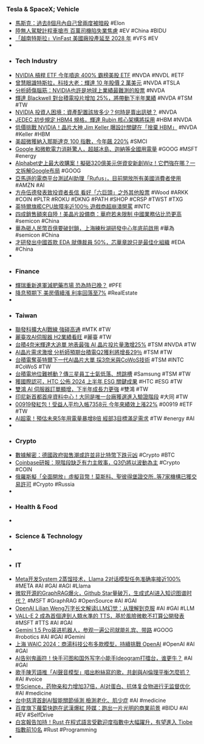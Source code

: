 ### Tesla & SpaceX; Vehicle
- [馬斯克：過去8個月內自己曾兩度被暗殺](https://news.cnyes.com/news/id/5638652) #Elon
- [陸無人駕駛計程車搶市 百萬司機陷失業焦慮](https://cn.epochtimes.com/b5/24/7/14/n14290744.htm) #EV #China #BIDU
- [「越南特斯拉」VinFast 美國廠投產延至 2028 年](https://finance.technews.tw/2024/07/15/vinfast-us-firm-2028/) #VFS #EV
-
- ### Tech Industry
- [NVIDIA 槓桿 ETF 今年噴逾 400% 霸榜美股 ETF](https://finance.technews.tw/2024/07/15/nvidia-etf-overcome-all-etf/) #NVDA #NVDL #ETF
- [曾慧眼識特斯拉，科技大老：輝達 10 年股價 2 萬美元](https://finance.technews.tw/2024/07/15/james-anderson-believes-that-nvidia-stock-price-will-be-20000-in-10-years/) #NVDA #TSLA
- [分析師傷腦筋：NVIDIA也許是地球上業績最難測的股票](https://www.techbang.com/posts/116356-analyst-headaches-nvidia-may-be-the-most-unpredictable-stock) #NVDA
- [輝達 Blackwell 對台積電投片增加 25%，將帶動下半年業績](https://finance.technews.tw/2024/07/15/huida-increases-blackwell-chip-investment-in-tsmc-by-25/) #NVDA #TSM #TW
- [NVIDIA 投資人困境：資產配置該放多少？何時是賣出訊號？](https://finance.technews.tw/2024/07/15/nvidia-investor-price/) #NVDA
- [JEDEC 初步規定 HBM4 規格，輝達 Rubin 核心架構將採用](https://technews.tw/2024/07/15/jedec-preliminary-specification-for-hbm4/) #HBM #NVDA
- [低價挑戰 NVIDIA！晶片大神 Jim Keller 曝設計關鍵在「捨棄 HBM」](https://technews.tw/2024/07/15/us-chip-designer-tenstorrent-jim-keller-vs-nvidia/) #NVDA #Keller #HBM
- [美超微獲納入那斯達克 100 指數，今年飆 220%](https://finance.technews.tw/2024/07/15/super-micro-to-be-included-in-nasdaq-100-index/) #SMCI
- [Google 和微軟電力消耗驚人，超越冰島、迦納等全國用電量](https://technews.tw/2024/07/15/google-and-microsoft-consume-more-power-than-some-countries/) #GOOG #MSFT #energy
- [Alphabet史上最大收購案！擬砸320億美元併資安新創Wiz！它們強在哪？一文拆解Google布局](https://www.bnext.com.tw/article/79752/alphabet-wiz-230b-2024) #GOOG
- [亞馬遜的電商平台測試AI助理「Rufus」，目前開放所有美國消費者使用](https://mashdigi.com/amazons-e-commerce-platform-tests-ai-assistant-rufus-and-is-currently-open-to-all-u-s-consumers/) #AMZN #AI
- [方舟伍德發表致投資者長信 看好「六巨頭」之外其他股票](https://news.cnyes.com/news/id/5638650) #Wood #ARKK #COIN #PLTR #ROKU #DKNG #PATH #SHOP #CRSP #TWST #TXG
- [英特爾旗艦CPU故障率近100％ 遊戲商超崩潰開罵](https://taiwandaily.net/即時新聞/27456/) #INTC
- [四成銷售額來自陸！美晶片設備商：華府若未限制 中國業務佔比恐更高](https://news.cnyes.com/news/id/5638090) #semicon #China
- [華為砸人民幣百億要破封鎖，上海練秋湖研發中心年底前啟用](https://technews.tw/2024/07/15/huawei-shanghai-rd-center-to-be-opened-before-the-end-of-the-year/) #華為 #semicon #China
- [才研發出中國首款 EDA 就傳裁員 50%，芯華章說只是最佳化組織](https://finance.technews.tw/2024/07/15/x-epic-lays-off-50-of-its-workforce/) #EDA #China
-
- ### Finance
- [輝瑞重新進軍減肥藥市場 恐為時已晚？](https://news.cnyes.com/news/id/5637582) #PFE
- [降息預期下 美房價續漲 利率回落至7%](https://cn.epochtimes.com/b5/24/7/13/n14289848.htm) #RealEstate
-
- ### Taiwan
- [聯發科擴大AI戰線 強碰高通](https://udn.com/news/story/7240/8094909) #MTK #TW
- [麗臺攻AI伺服器 H2業績看旺](https://www.ctee.com.tw/news/20240715700166-439901) #麗臺 #TW
- [台積4奈米輝達大追單 地表最強 AI 晶片投片量激增25%](https://money.udn.com/money/story/5612/8094994) #TSM #NVDA #TW
- [AI晶片需求激增 分析師預期台積電Q2獲利將增長29％](https://ec.ltn.com.tw/article/breakingnews/4736983) #TSM #TW
- [台積電奪英特爾下一代AI晶片大單 採3奈米與CoWoS技術](https://news.cnyes.com/news/id/5637858) #TSM #INTC #CoWoS #TW
- [台積電地位難撼動？傳三星員工士氣低落、想跳槽](https://technews.tw/2024/07/15/rumored-samsung-employees-are-considering-change-jobs/) #Samsung #TSM #TW
- [獲國際認可，HTC 公佈 2024 上半年 ESG 關鍵成果](https://finance.technews.tw/2024/07/15/htc-esg/) #HTC #ESG #TW
- [雙鴻 AI 伺服器訂單顯增，下半年成長力更強](https://finance.technews.tw/2024/07/15/auras-fr-2024q2/) #雙鴻 #TW
- [印尼新首都首座資料中心！大同是唯一台廠獲選進入驗證階段](https://finance.technews.tw/2024/07/15/poc/) #大同 #TW
- [00919發紅包！受益人平均入帳7358元 今年來績效上漲22%](https://news.cnyes.com/news/id/5638741) #00919 #ETF #TW
- [AI超電！預估未來5年用電量暴增8倍 經部3目標滿足需求](https://www.wealth.com.tw/articles/ba0570c9-3e2c-4668-9718-7db965889334) #TW #energy #AI
-
- ### Crypto
- [數據解密：德國政府拋售潮或許並非比特幣下跌元凶](https://www.blocktempo.com/germany-sale-perhaps-not-the-main-reason-of-bitcoin-plummet/) #Crypto #BTC
- [Coinbase研報：現階段缺乏有力主敘事，Q3仍將以波動為主](https://news.cnyes.com/news/id/5638699) #Crypto #COIN
- [俄羅斯擬「全面開放」虛擬貨幣！莫斯科、聖彼得堡證交所..等7家機構已獲交易許可](https://www.blocktempo.com/russian-ministry-of-finance-proposes-crypto-trading/) #Crypto #Russia
-
- ### Health & Food
-
- ### Science & Technology
-
- ### IT
- [Meta开发System 2蒸馏技术，Llama 2对话模型任务准确率接近100%](https://www.jiqizhixin.com/articles/2024-07-15-8) #META #AI #GAI #AGI #Llama
- [微软开源的GraphRAG爆火，Github Star量破万，生成式AI进入知识图谱时代？](https://www.jiqizhixin.com/articles/2024-07-15-13) #MSFT #GraphRAG #OpenSource #AI #GAI
- [OpenAI Lilian Weng万字长文解读LLM幻觉：从理解到克服](https://www.jiqizhixin.com/articles/2024-07-15-5) #AI #GAI #LLM
- [VALL-E 2 成為首個達到人類水準的 TTS，基於風險微軟不打算公開發表](https://technews.tw/2024/07/15/ai-speech-generator-reaches-human-parity/) #MSFT #TTS #AI #GAI
- [Gemini 1.5 Pro装进机器人，参观一遍公司就能礼宾、带路](https://www.jiqizhixin.com/articles/2024-07-15-4) #GOOG #robotics #AI #GAI #Gemini
- [上海 WAIC 2024：商湯科技公布多款模型，持續挑戰 OpenAI](https://technews.tw/2024/07/15/waic-2024-sensetime-challenge-openai/) #OpenAI #AI #GAI
- [AI告别鬼画符！快手可图和国外写字小能手Ideogram打擂台，谁更牛？](https://www.jiqizhixin.com/articles/2024-07-15-16) #AI #GAI
- [歌手陳芳語推「AI聲音模型」唱出粉絲寫的歌，共創與AI倫理平衡怎麼抓？](https://web3plus.bnext.com.tw/article/2817) #AI #voice
- [登Science，药物亲和力增加37倍，AI对蛋白、抗体复合物进行无监督优化](https://www.jiqizhixin.com/articles/2024-07-15-17) #AI #medicine
- [台中慈濟首創AI智能關節偵測 檢測老化、肌少症](https://tw.news.yahoo.com/台中慈濟首創ai智能關節偵測-檢測老化-肌少症-061826571.html) #AI #medicine
- [百度旗下蘿蔔快跑在武漢爆紅 陸媒：跑出一片光明的商業前景](https://news.cnyes.com/news/id/5638800) #BIDU #AI #EV #SelfDrive
- [白宮報告加持！Rust 在程式語言受歡迎度指數中大幅躍升，有望進入 Tiobe 指數前10名](https://www.techbang.com/posts/116841-rust-programming-language-tiobe) #Rust #Programming
-